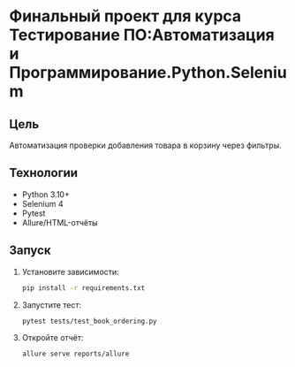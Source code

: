 # Финальный проект для курса Тестирование ПО:Автоматизация и Программирование.Python.Selenium

## Цель
Автоматизация проверки добавления товара в корзину через фильтры.

## Технологии
- Python 3.10+
- Selenium 4
- Pytest
- Allure/HTML-отчёты

## Запуск
1. Установите зависимости:
   ```bash
   pip install -r requirements.txt
   
2. Запустите тест:
   ```bash
   pytest tests/test_book_ordering.py

3. Откройте отчёт:
   ```bash
   allure serve reports/allure
